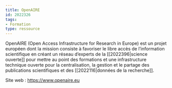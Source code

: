 ```yaml
---
title: OpenAIRE
id: 2022326
tags:
- Formation
type: ressource
---
```


OpenAIRE (Open Access Infrastructure for Research in Europe) est un projet européen dont la mission consiste à favoriser le libre accès de l’information scientifique en créant un réseau d’experts de la [[2022396|science ouverte]] pour mettre au point des formations et une infrastructure technique ouverte pour la centralisation, la gestion et le partage des publications scientifiques et des [[2022116|données de la recherche]].

Site web : <https://www.openaire.eu>

